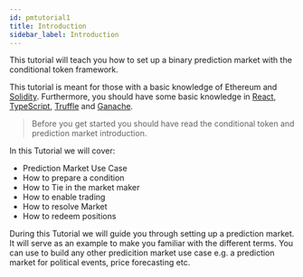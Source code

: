 ```yaml
---
id: pmtutorial1
title: Introduction
sidebar_label: Introduction
---
```


This tutorial will teach you how to set up a binary prediction market with the conditional token framework. 

This tutorial is meant for those with a basic knowledge of Ethereum and [Solidity](https://solidity.readthedocs.io/en/latest/). Furthermore, you should have some basic knowledge in [React](https://reactjs.org/), [TypeScript](https://www.typescriptlang.org/), [Truffle](https://www.trufflesuite.com/docs/truffle/overview) and [Ganache](https://www.trufflesuite.com/docs/ganache/overview).

> Before you get started you should have read the conditional token and prediction market introduction.

In this Tutorial we will cover: 

- Prediction Market Use Case
- How to prepare a condition
- How to Tie in the market maker
- How to enable trading
- How to resolve Market
- How to redeem positions

During this Tutorial we will guide you through setting up a prediction market. It will serve as an example to make you familiar with the different terms. You can use to build any other predicition market use case e.g. a prediction market for political events, price forecasting etc. 
